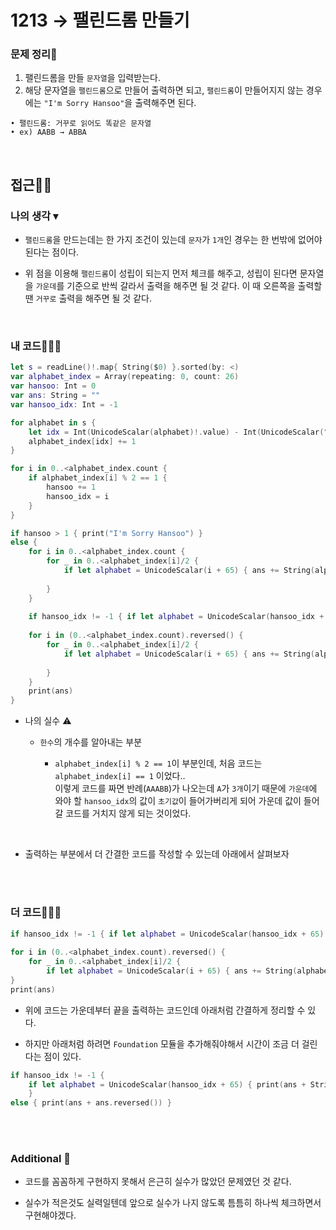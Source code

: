 # 1213 → 팰린드롬 만들기
### 문제 정리📝
1. 팰린드롬을 만들 `문자열`을 입력받는다.
2. 해당 문자열을 `팰린드롬`으로 만들어 출력하면 되고, `팰린드롬`이 만들어지지 않는 경우에는 `"I'm Sorry Hansoo"`을 출력해주면 된다.
```
• 팰린드롬: 거꾸로 읽어도 똑같은 문자열
• ex) AABB → ABBA
```

</br>

## 접근🚶🏻
### 나의 생각 ▾
- `팰린드롬`을 만드는데는 한 가지 조건이 있는데 `문자`가 `1개`인 경우는 한 번밖에 없어야 된다는 점이다.

- 위 점을 이용해 `팰린드롬`이 성립이 되는지 먼저 체크를 해주고, 성립이 된다면 문자열을 `가운데`를 기준으로 반씩 갈라서 출력을 해주면 될 것 같다. 이 때 오른쪽을 출력할 땐 `거꾸로` 출력을 해주면 될 것 같다.

</br>

### 내 코드👨🏻‍💻
```swift
let s = readLine()!.map{ String($0) }.sorted(by: <)
var alphabet_index = Array(repeating: 0, count: 26)
var hansoo: Int = 0
var ans: String = ""
var hansoo_idx: Int = -1

for alphabet in s {
    let idx = Int(UnicodeScalar(alphabet)!.value) - Int(UnicodeScalar("A").value)
    alphabet_index[idx] += 1
}

for i in 0..<alphabet_index.count {
    if alphabet_index[i] % 2 == 1 {
        hansoo += 1
        hansoo_idx = i
    }
}

if hansoo > 1 { print("I'm Sorry Hansoo") }
else {
    for i in 0..<alphabet_index.count {
        for _ in 0..<alphabet_index[i]/2 {
            if let alphabet = UnicodeScalar(i + 65) { ans += String(alphabet) }
            
        }
    }
    
    if hansoo_idx != -1 { if let alphabet = UnicodeScalar(hansoo_idx + 65) { ans += String(alphabet) } }
    
    for i in (0..<alphabet_index.count).reversed() {
        for _ in 0..<alphabet_index[i]/2 {
            if let alphabet = UnicodeScalar(i + 65) { ans += String(alphabet) }
            
        }
    }
    print(ans)
}
```

* 나의 실수 ⚠️

    * `한수`의 개수를 알아내는 부분

        * `alphabet_index[i] % 2 == 1`이 부분인데, 처음 코드는 `alphabet_index[i] == 1` 이었다..</br>
        이렇게 코드를 짜면 반례(`AAABB`)가 나오는데 `A`가 `3개`이기 때문에 `가운데`에 와야 할 `hansoo_idx`의 값이 `초기값`이 들어가버리게 되어 가운데 값이 들어갈 코드를 거치지 않게 되는 것이었다.

</br>

* 출력하는 부분에서 더 간결한 코드를 작성할 수 있는데 아래에서 살펴보자

</br></br>

### 더 코드👨🏻‍💻
```swift    
if hansoo_idx != -1 { if let alphabet = UnicodeScalar(hansoo_idx + 65) { ans += String(alphabet) } }
    
for i in (0..<alphabet_index.count).reversed() {
    for _ in 0..<alphabet_index[i]/2 {
        if let alphabet = UnicodeScalar(i + 65) { ans += String(alphabet) }}
}
print(ans)
```

- 위에 코드는 가운데부터 끝을 출력하는 코드인데 아래처럼 간결하게 정리할 수 있다.

- 하지만 아래처럼 하려면 `Foundation` 모듈을 추가해줘야해서 시간이 조금 더 걸린다는 점이 있다.

```swift
if hansoo_idx != -1 { 
    if let alphabet = UnicodeScalar(hansoo_idx + 65) { print(ans + String(alphabet) + ans.reversed() )}
    }
else { print(ans + ans.reversed()) }
```
</br></br>

### Additional 📂
- 코드를 꼼꼼하게 구현하지 못해서 은근히 실수가 많았던 문제였던 것 같다.

- 실수가 적은것도 실력일텐데 앞으로 실수가 나지 않도록 틈틈히 하나씩 체크하면서 구현해야겠다.
